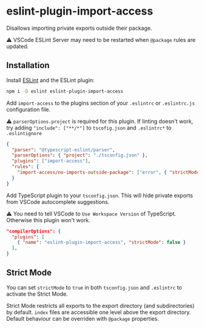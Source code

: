 # eslint-plugin-import-access

Disallows importing private exports outside their package.

⚠️ VSCode ESLint Server may need to be restarted when `@package` rules are updated.

## Installation

Install [ESLint](https://eslint.org/) and the ESLint plugin:

```sh
npm i -D eslint eslint-plugin-import-access
```

Add `import-access` to the plugins section of your `.eslintrc` or `.eslintrc.js` configuration file.

⚠ `parserOptions.project` is required for this plugin. If linting doesn't work, try adding `"include": ["**/*"]` to `tscofig.json` and `.eslintrc*` to `.eslintignore`

```json
{
  "parser": "@typescript-eslint/parser",
  "parserOptions": { "project": "./tsconfig.json" },
  "plugins": ["import-access"],
  "rules": {
    "import-access/no-imports-outside-package": ["error", { "strictMode": false }]
  }
}
```

Add TypeScript plugin to your `tsconfig.json`. This will hide private exports from VSCode autocomplete suggestions.

⚠ You need to tell VSCode to `Use Workspace Version` of TypeScript. Otherwise this plugin won't work.

```json
"compilerOptions": {
  "plugins": [
    { "name": "eslint-plugin-import-access", "strictMode": false }
  ],
}
```

## Strict Mode

You can set `strictMode` to `true` in both `tsconfig.json` and `.eslintrc` to activate the Strict Mode.

Strict Mode restricts all exports to the export directory (and subdirectories) by default. `index` files are accessible one level above the export directory. Default behaviour can be overriden with `@package` properties.
